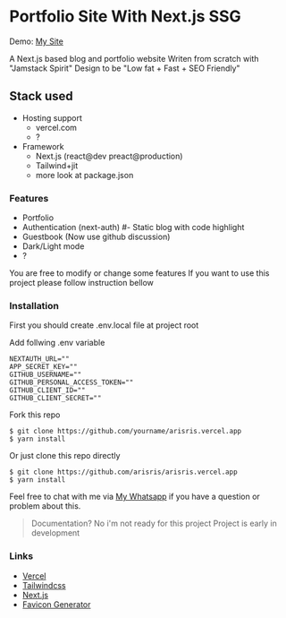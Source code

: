 # Portfolio Site With Next.js SSG

Demo: [My Site](https://arisris.com/)

A Next.js based blog and portfolio website
Writen from scratch with "Jamstack Spirit"
Design to be "Low fat + Fast + SEO Friendly"

## Stack used

- Hosting support
  - vercel.com
  - ?
- Framework
  - Next.js (react@dev preact@production)
  - Tailwind+jit
  - more look at package.json

### Features

- Portfolio
- Authentication (next-auth)
#- Static blog with code highlight
- Guestbook (Now use github discussion)
- Dark/Light mode
- ?

You are free to modify or change some features
If you want to use this project please follow instruction bellow

### Installation

First you should create .env.local file at project root

Add follwing .env variable

```env
NEXTAUTH_URL=""
APP_SECRET_KEY=""
GITHUB_USERNAME=""
GITHUB_PERSONAL_ACCESS_TOKEN=""
GITHUB_CLIENT_ID=""
GITHUB_CLIENT_SECRET=""
```

Fork this repo

```shell
$ git clone https://github.com/yourname/arisris.vercel.app
$ yarn install
```

Or just clone this repo directly

```shell
$ git clone https://github.com/arisris/arisris.vercel.app
$ yarn install
```

Feel free to chat with me via [My Whatsapp](https://s.id/I5vIJ) if you have a question or problem about this.

> Documentation? No i'm not ready for this project
> Project is early in development

### Links

- [Vercel](https://vercel.com)
- [Tailwindcss](https://tailwindcss.com)
- [Next.js](https://nextjs.org/)
- [Favicon Generator](https://www.favicon-generator.org/)
